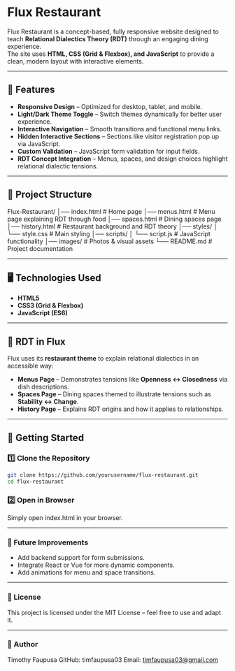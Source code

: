 # Flux Restaurant

Flux Restaurant is a concept-based, fully responsive website designed to teach **Relational Dialectics Theory (RDT)** through an engaging dining experience.  
The site uses **HTML, CSS (Grid & Flexbox), and JavaScript** to provide a clean, modern layout with interactive elements.  

---

## 🌟 Features
- **Responsive Design** – Optimized for desktop, tablet, and mobile.
- **Light/Dark Theme Toggle** – Switch themes dynamically for better user experience.
- **Interactive Navigation** – Smooth transitions and functional menu links.
- **Hidden Interactive Sections** – Sections like visitor registration pop up via JavaScript.
- **Custom Validation** – JavaScript form validation for input fields.
- **RDT Concept Integration** – Menus, spaces, and design choices highlight relational dialectic tensions.

---

## 📂 Project Structure
Flux-Restaurant/
│── index.html # Home page
│── menus.html # Menu page explaining RDT through food
│── spaces.html # Dining spaces page
│── history.html # Restaurant background and RDT theory
│── styles/
│ └── style.css # Main styling
│── scripts/
│ └── script.js # JavaScript functionality
│── images/ # Photos & visual assets
└── README.md # Project documentation

---

## 🖥️ Technologies Used
- **HTML5**
- **CSS3 (Grid & Flexbox)**
- **JavaScript (ES6)**

---

## 📖 RDT in Flux
Flux uses its **restaurant theme** to explain relational dialectics in an accessible way:  
- **Menus Page** – Demonstrates tensions like **Openness ↔ Closedness** via dish descriptions.  
- **Spaces Page** – Dining spaces themed to illustrate tensions such as **Stability ↔ Change**.  
- **History Page** – Explains RDT origins and how it applies to relationships.  

---

## 🚀 Getting Started

### 1️⃣ Clone the Repository
```bash
git clone https://github.com/yourusername/flux-restaurant.git
cd flux-restaurant
```

### 2️⃣ Open in Browser
Simply open index.html in your browser.

---

### 📌 Future Improvements
- Add backend support for form submissions.
- Integrate React or Vue for more dynamic components.
- Add animations for menu and space transitions.

---

### 📜 License
This project is licensed under the MIT License – feel free to use and adapt it.

---

### 👤 Author
Timothy Faupusa
GitHub: timfaupusa03
Email: timfaupusa03@gmail.com
